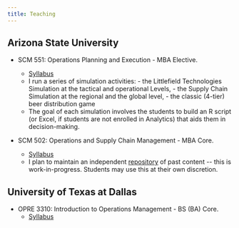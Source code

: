 ```yaml
---
title: Teaching
---
```


## Arizona State University

* SCM 551: Operations Planning and Execution - MBA Elective.
  - [Syllabus](/files/scm-551-syllabus.PDF)
  - I run a series of simulation activities:
  		- the Littlefield Technologies Simulation at the tactical and operational Levels, 
  		- the Supply Chain Simulation at the regional and the global level, 
  		- the classic (4-tier) beer distribution game 
  - The goal of each simulation involves the students to build an R script (or Excel, if students are not enrolled in Analytics) that aids them in decision-making. 

* SCM 502: Operations and Supply Chain Management - MBA Core.
  - [Syllabus](/files/syllabus-scm-502.PDF)
  - I plan to maintain an independent [repository](https://harish-guda.github.io/scm-502) of past content -- this is work-in-progress. Students may use this at their own discretion.

## University of Texas at Dallas

* OPRE 3310: Introduction to Operations Management - BS (BA) Core.
  - [Syllabus](/files/syllabus-opre-3310-fall-2017.PDF)
